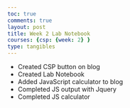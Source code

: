 ```yaml
---
toc: true
comments: true
layout: post
title: Week 2 Lab Notebook
courses: {csp: {week: 2} }
type: tangibles
---
```


- Created CSP button on blog
- Created Lab Notebook
- Added JavaScript calculator to blog
- Completed JS output with Jquery
- Completed JS calculator